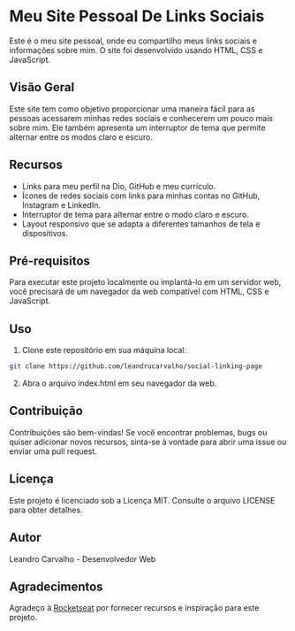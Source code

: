 # Meu Site Pessoal De Links Sociais

Este é o meu site pessoal, onde eu compartilho meus links sociais e informações sobre mim. O site foi desenvolvido usando HTML, CSS e JavaScript.

## Visão Geral

Este site tem como objetivo proporcionar uma maneira fácil para as pessoas acessarem minhas redes sociais e conhecerem um pouco mais sobre mim. Ele também apresenta um interruptor de tema que permite alternar entre os modos claro e escuro.

## Recursos

- Links para meu perfil na Dio, GitHub e meu currículo.
- Ícones de redes sociais com links para minhas contas no GitHub, Instagram e LinkedIn.
- Interruptor de tema para alternar entre o modo claro e escuro.
- Layout responsivo que se adapta a diferentes tamanhos de tela e dispositivos.

## Pré-requisitos

Para executar este projeto localmente ou implantá-lo em um servidor web, você precisará de um navegador da web compatível com HTML, CSS e JavaScript.

## Uso

1. Clone este repositório em sua máquina local:

```bash
git clone https://github.com/leandrucarvalho/social-linking-page
```

2. Abra o arquivo index.html em seu navegador da web.

## Contribuição

Contribuições são bem-vindas! Se você encontrar problemas, bugs ou quiser adicionar novos recursos, sinta-se à vontade para abrir uma issue ou enviar uma pull request.

## Licença

Este projeto é licenciado sob a Licença MIT. Consulte o arquivo LICENSE para obter detalhes.

## Autor

Leandro Carvalho - Desenvolvedor Web

## Agradecimentos

Agradeço à [Rocketseat](https://www.rocketseat.com.br/) por fornecer recursos e inspiração para este projeto.
